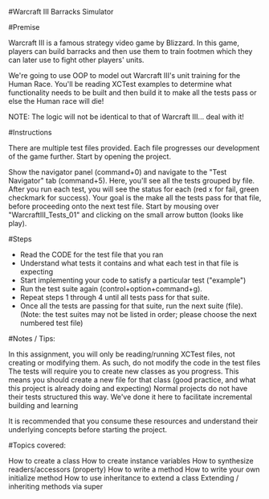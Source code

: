 #Warcraft III Barracks Simulator

#Premise

Warcraft III is a famous strategy video game by Blizzard. In this game, players can build barracks and then use them to train footmen which they can later use to fight other players' units.

We're going to use OOP to model out Warcraft III's unit training for the Human Race. You'll be reading XCTest examples to determine what functionality needs to be built and then build it to make all the tests pass or else the Human race will die!

NOTE: The logic will not be identical to that of Warcraft III... deal with it!

#Instructions

There are multiple test files provided. Each file progresses our development of the game further. Start by opening the project.

Show the navigator panel (command+0) and navigate to the "Test Navigator" tab (command+5). Here, you'll see all the tests grouped by file. After you run each test, you will see the status for each (red x for fail, green checkmark for success). Your goal is the make all the tests pass for that file, before proceeding onto the next test file. Start by mousing over "WarcraftIII_Tests_01" and clicking on the small arrow button (looks like play).

#Steps

- Read the CODE for the test file that you ran
- Understand what tests it contains and what each test in that file is expecting
- Start implementing your code to satisfy a particular test ("example")
- Run the test suite again (control+option+command+g).
- Repeat steps 1 through 4 until all tests pass for that suite.
- Once all the tests are passing for that suite, run the next suite (file). (Note: the test suites may not be listed in order; please choose the next numbered test file)

#Notes / Tips:

In this assignment, you will only be reading/running XCTest files, not creating or modifying them.
As such, do not modify the code in the test files
The tests will require you to create new classes as you progress. This means you should create a new file for that class (good practice, and what this project is already doing and expecting)
Normal projects do not have their tests structured this way. We've done it here to facilitate incremental building and learning

It is recommended that you consume these resources and understand their underlying concepts before starting the project.

#Topics covered:

How to create a class
How to create instance variables
How to synthesize readers/accessors (property)
How to write a method
How to write your own initialize method
How to use inheritance to extend a class
Extending / inheriting methods via super
